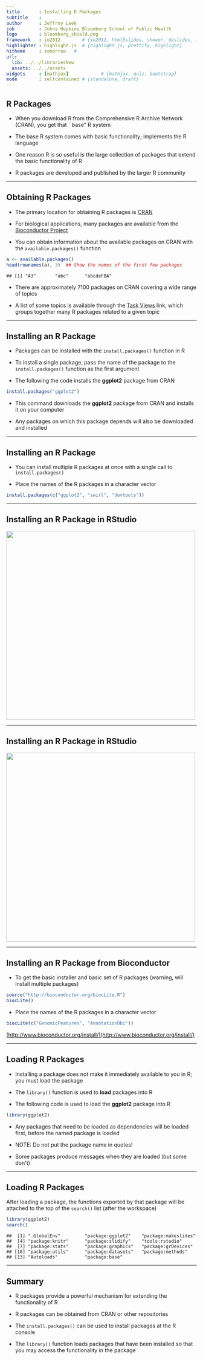 ```yaml
---
title       : Installing R Packages
subtitle    : 
author      : Jeffrey Leek
job         : Johns Hopkins Bloomberg School of Public Health
logo        : bloomberg_shield.png
framework   : io2012        # {io2012, html5slides, shower, dzslides, ...}
highlighter : highlight.js  # {highlight.js, prettify, highlight}
hitheme     : tomorrow   # 
url:
  lib: ../../librariesNew
  assets: ../../assets
widgets     : [mathjax]            # {mathjax, quiz, bootstrap}
mode        : selfcontained # {standalone, draft}
---
```


## R Packages

- When you download R from the Comprehensive R Archive Network (CRAN),
  you get that ``base" R system

- The base R system comes with basic functionality; implements the R language

- One reason R is so useful is the large collection of packages that
  extend the basic functionality of R

- R packages are developed and published by the larger R community

--- 

## Obtaining R Packages

- The primary location for obtaining R packages is
  [CRAN](http://cran.r-project.org)

- For biological applications, many packages are available from the
  [Bioconductor Project](http://bioconductor.org)

- You can obtain information about the available packages on CRAN with
  the `available.packages()` function


```r
a <- available.packages()
head(rownames(a), 3)  ## Show the names of the first few packages
```

```
## [1] "A3"       "abc"      "abcdeFBA"
```





- There are approximately 7100 packages on CRAN covering a wide range of topics

- A list of some topics is available through the [Task
  Views](http://cran.r-project.org/web/views/) link, which groups
  together many R packages related to a given topic

---

## Installing an R Package

- Packages can be installed with the `install.packages()`
  function in R

- To install a single package, pass the name of the package to the
  `install.packages()` function as the first argument

- The following the code installs the **ggplot2** package from CRAN


```r
install.packages("ggplot2")
```


- This command downloads the **ggplot2** package from CRAN and
  installs it on your computer

- Any packages on which this package depends will also be downloaded
  and installed

---

## Installing an R Package

- You can install multiple R packages at once with a single call to
  `install.packages()`

- Place the names of the R packages in a character vector


```r
install.packages(c("ggplot2", "swirl", "devtools"))
```


---

## Installing an R Package in RStudio

<img src="../../assets/img/01_DataScientistToolbox/InstallPackageRStudio1crop.png" height=500>

--- 

## Installing an R Package in RStudio

<img src="../../assets/img/01_DataScientistToolbox/InstallPackageRStudio2.png" height=500>


--- 

## Installing an R Package from Bioconductor

- To get the basic installer and basic set of R packages (warning, will install multiple packages)


```r
source("http://bioconductor.org/biocLite.R")
biocLite()
```


- Place the names of the R packages in a character vector


```r
biocLite(c("GenomicFeatures", "AnnotationDbi"))
```


[http://www.bioconductor.org/install/](http://www.bioconductor.org/install/)

---

## Loading R Packages

- Installing a package does not make it immediately available to you
  in R; you must load the package

- The `library()` function is used to **load** packages into R

- The following code is used to load the **ggplot2** package into R


```r
library(ggplot2)
```


- Any packages that need to be loaded as dependencies will be loaded
  first, before the named package is loaded

- NOTE: Do not put the package name in quotes!

- Some packages produce messages when they are loaded (but some don't)

---

## Loading R Packages

After loading a package, the functions exported by that package will
be attached to the top of the `search()` list (after the workspace)


```r
library(ggplot2)
search()
```

```
##  [1] ".GlobalEnv"         "package:ggplot2"    "package:makeslides"
##  [4] "package:knitr"      "package:slidify"    "tools:rstudio"     
##  [7] "package:stats"      "package:graphics"   "package:grDevices" 
## [10] "package:utils"      "package:datasets"   "package:methods"   
## [13] "Autoloads"          "package:base"
```


---

## Summary

- R packages provide a powerful mechanism for extending the
  functionality of R

- R packages can be obtained from CRAN or other repositories

- The `install.packages()` can be used to install packages at the R
  console

- The `library()` function loads packages that have been installed so
  that you may access the functionality in the package
